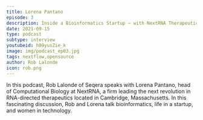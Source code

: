 ```yaml
---
title: Lorena Pantano
episode: 3
description: Inside a Bioinformatics Startup – with NextRNA Therapeutics
date: 2021-09-15
type: podcast
subtype: interview
youtubeid: h09yusZie_k
image: img/podcast_ep03.jpg
tags: nextflow,opensource
author: Rob Lalonde
icon: rob.png
---
```


In this podcast, Rob Lalonde of Seqera speaks with Lorena Pantano, head of Computational Biology at NextRNA, a firm leading the next revolution in RNA-directed therapeutics located in Cambridge, Massachusetts. In this fascinating discussion, Rob and Lorena talk bioinformatics, life in a startup, and women in technology.
